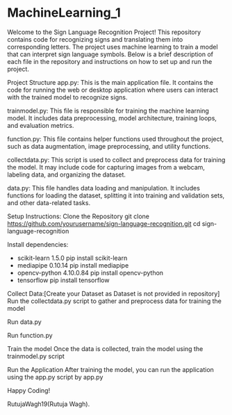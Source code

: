 # MachineLearning_1

Welcome to the Sign Language Recognition Project! This repository contains code for recognizing signs and translating them into corresponding letters. The project uses machine learning to train a model that can interpret sign language symbols. Below is a brief description of each file in the repository and instructions on how to set up and run the project.

Project Structure
app.py: This is the main application file. It contains the code for running the web or desktop application where users can interact with the trained model to recognize signs.

trainmodel.py: This file is responsible for training the machine learning model. It includes data preprocessing, model architecture, training loops, and evaluation metrics.

function.py: This file contains helper functions used throughout the project, such as data augmentation, image preprocessing, and utility functions.

collectdata.py: This script is used to collect and preprocess data for training the model. It may include code for capturing images from a webcam, labeling data, and organizing the dataset.

data.py: This file handles data loading and manipulation. It includes functions for loading the dataset, splitting it into training and validation sets, and other data-related tasks.

Setup Instructions:
Clone the Repository
git clone https://github.com/yourusername/sign-language-recognition.git
cd sign-language-recognition


Install dependencies:
- scikit-learn 1.5.0
  pip install scikit-learn
- mediapipe 0.10.14
  pip install mediapipe
- opencv-python 4.10.0.84
  pip install opencv-python
- tensorflow
  pip install tensorflow

Collect Data:[Create your Dataset as Dataset is not provided in repository]
Run the collectdata.py script to gather and preprocess data for training the model

Run data.py

Run function.py

Train the model
Once the data is collected, train the model using the trainmodel.py script

Run the Application
After training the model, you can run the application using the app.py script by app.py



Happy Coding!

RutujaWagh19(Rutuja Wagh).
